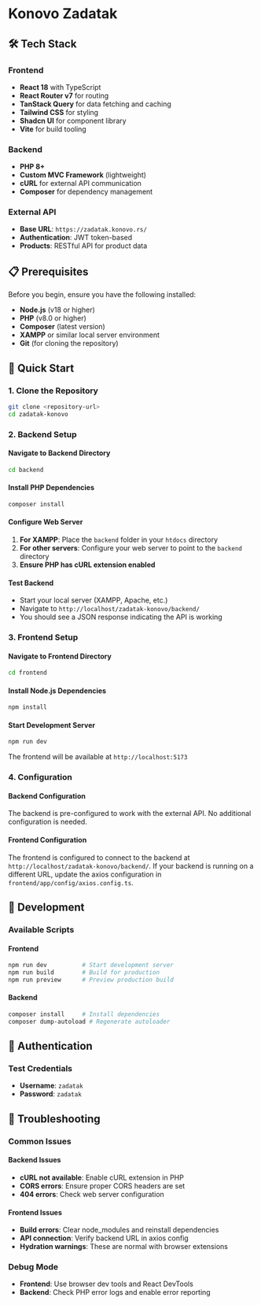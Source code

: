 # Konovo Zadatak

## 🛠️ Tech Stack

### Frontend
- **React 18** with TypeScript
- **React Router v7** for routing
- **TanStack Query** for data fetching and caching
- **Tailwind CSS** for styling
- **Shadcn UI** for component library
- **Vite** for build tooling

### Backend
- **PHP 8+** 
- **Custom MVC Framework** (lightweight)
- **cURL** for external API communication
- **Composer** for dependency management

### External API
- **Base URL**: `https://zadatak.konovo.rs/`
- **Authentication**: JWT token-based
- **Products**: RESTful API for product data

## 📋 Prerequisites

Before you begin, ensure you have the following installed:

- **Node.js** (v18 or higher)
- **PHP** (v8.0 or higher)
- **Composer** (latest version)
- **XAMPP** or similar local server environment
- **Git** (for cloning the repository)

## 🚀 Quick Start

### 1. Clone the Repository

```bash
git clone <repository-url>
cd zadatak-konovo
```

### 2. Backend Setup

#### Navigate to Backend Directory
```bash
cd backend
```

#### Install PHP Dependencies
```bash
composer install
```

#### Configure Web Server
1. **For XAMPP**: Place the `backend` folder in your `htdocs` directory
2. **For other servers**: Configure your web server to point to the `backend` directory
3. **Ensure PHP has cURL extension enabled**

#### Test Backend
- Start your local server (XAMPP, Apache, etc.)
- Navigate to `http://localhost/zadatak-konovo/backend/`
- You should see a JSON response indicating the API is working

### 3. Frontend Setup

#### Navigate to Frontend Directory
```bash
cd frontend
```

#### Install Node.js Dependencies
```bash
npm install
```

#### Start Development Server
```bash
npm run dev
```

The frontend will be available at `http://localhost:5173`

### 4. Configuration

#### Backend Configuration
The backend is pre-configured to work with the external API. No additional configuration is needed.

#### Frontend Configuration
The frontend is configured to connect to the backend at `http://localhost/zadatak-konovo/backend/`. If your backend is running on a different URL, update the axios configuration in `frontend/app/config/axios.config.ts`.

## 🔧 Development

### Available Scripts

#### Frontend
```bash
npm run dev          # Start development server
npm run build        # Build for production
npm run preview      # Preview production build
```

#### Backend
```bash
composer install     # Install dependencies
composer dump-autoload # Regenerate autoloader
```

## 🔐 Authentication

### Test Credentials
- **Username**: `zadatak`
- **Password**: `zadatak`

## 🐛 Troubleshooting

### Common Issues

#### Backend Issues
- **cURL not available**: Enable cURL extension in PHP
- **CORS errors**: Ensure proper CORS headers are set
- **404 errors**: Check web server configuration

#### Frontend Issues
- **Build errors**: Clear node_modules and reinstall dependencies
- **API connection**: Verify backend URL in axios config
- **Hydration warnings**: These are normal with browser extensions

### Debug Mode
- **Frontend**: Use browser dev tools and React DevTools
- **Backend**: Check PHP error logs and enable error reporting
